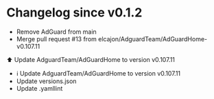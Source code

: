 # Changelog since v0.1.2
- Remove AdGuard from main 
- Merge pull request #13 from elcajon/AdguardTeam/AdGuardHome-v0.107.11

⬆️ Update AdguardTeam/AdGuardHome to version v0.107.11 
- ℹ️ Update AdguardTeam/AdGuardHome to version v0.107.11 
- Update versions.json 
- Update .yamllint 
